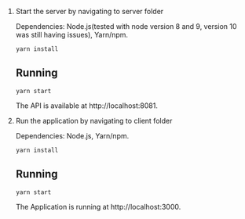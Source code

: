 1. Start the server by navigating to server folder

    Dependencies: Node.js(tested with node version 8 and 9, version 10 was still having issues), Yarn/npm.

    `yarn install`

    ## Running
    `yarn start`

    The API is available at http://localhost:8081.

2. Run the application by navigating to client folder

    Dependencies: Node.js, Yarn/npm.

    `yarn install`

    ## Running
    `yarn start`

    The Application is running at http://localhost:3000.